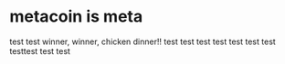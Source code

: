 # metacoin is meta

test
test
winner, winner, chicken dinner!!
test
test
test
test
test
test
test
testtest
test
test
